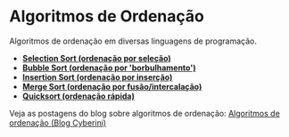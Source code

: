 # Algoritmos de Ordenação
Algoritmos de ordenação em diversas linguagens de programação.

* [**Selection Sort (ordenação por seleção)**](/SelectionSort)
* [**Bubble Sort (ordenação por 'borbulhamento')**](/BubbleSort)
* [**Insertion Sort (ordenação por inserção)**](/InsertionSort)
* [**Merge Sort (ordenação por fusão/intercalação)**](/MergeSort)
* [**Quicksort (ordenação rápida)**](/Quicksort)

Veja as postagens do blog sobre algoritmos de ordenação: [Algoritmos de ordenação (Blog Cyberini)](https://www.blogcyberini.com/search/label/Algoritmos%20de%20Ordena%C3%A7%C3%A3o)
